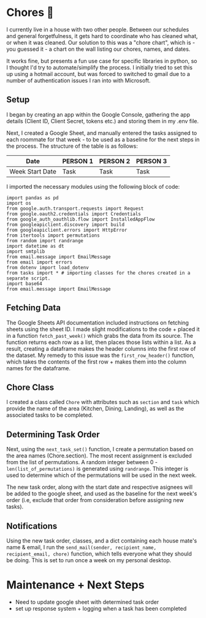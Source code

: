 # Chores 🧹
I currently live in a house with two other people. Between our schedules and general forgetfulness, it gets hard to coordinate who has cleaned what, or when it was cleaned. Our solution to this was a "chore chart", which is - you guessed it - a chart on the wall listing our chores, names, and dates. 

It works fine, but presents a fun use case for specific libraries in python, so I thought I'd try to automate/simplify the process. I initially tried to set this up using a hotmail account, but was forced to switched to gmail due to a number of authentication issues I ran into with Microsoft. 

## Setup 
I began by creating an app within the Google Console, gathering the app details (Client ID, Client Secret, tokens etc.) and storing them in my .env file. 

Next, I created a Google Sheet, and manually entered the tasks assigned to each roommate for that week - to be used as a baseline for the next steps in the process. The structure of the table is as follows: 

| Date          | PERSON 1      | PERSON 2      | PERSON 3      |
| ------------- | ------------- |------------- |------------- |
| Week Start Date | Task         |Task         |Task         |


I imported the necessary modules using the following block of code: 
```
import pandas as pd 
import os
from google.auth.transport.requests import Request
from google.oauth2.credentials import Credentials
from google_auth_oauthlib.flow import InstalledAppFlow
from googleapiclient.discovery import build
from googleapiclient.errors import HttpError
from itertools import permutations
from random import randrange
import datetime as dt
import smtplib
from email.message import EmailMessage
from email import errors
from dotenv import load_dotenv
from tasks import * # importing classes for the chores created in a separate script.
import base64
from email.message import EmailMessage

```

## Fetching Data
The Google Sheets API documentation included instructions on fetching sheets using the sheet ID. I made slight modifications to the code + placed it in a function `fetch_past_week()` which grabs the data from its source. The function returns each row as a list, then places those lists within a list. As a result, creating a dataframe makes the header columns into the first row of the dataset. My remedy to this issue was the `first_row_header()` function, which takes the contents of the first row + makes them into the column names for the dataframe. 

## Chore Class 
I created a class called `Chore` with attributes such as `section` and `task` which provide the name of the area (Kitchen, Dining, Landing), as well as the associated tasks to be completed. 

## Determining Task Order
Next, using the `next_task_set()` function, I create a permutation based on the area names (Chore.section). The most recent assignment is excluded from the list of permutations. A random integer between 0 - `len(list_of_permutations)` is generated using `randrange`. This integer is used to determine which of the permutations will be used in the next week. 

The new task order, along with the start date and respective asignees will be added to the google sheet, and used as the baseline for the next week's order (i.e, exclude that order from consideration before assigning new tasks).

## Notifications 
Using the new task order, classes, and a dict containing each house mate's name & email, I run the `send_mail(sender, recipient_name, recipient_email, chore)` function, which tells everyone what they should be doing. This is set to run once a week on my personal desktop. 

# Maintenance + Next Steps 
- Need to update google sheet with determined task order
- set up response system + logging when a task has been completed
